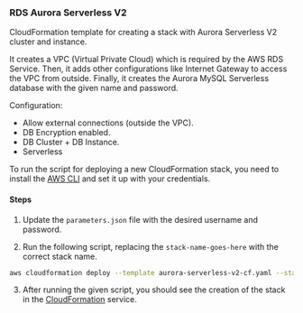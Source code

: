 ### RDS Aurora Serverless V2
CloudFormation template for creating a stack with Aurora Serverless V2 cluster and instance.

It creates a VPC (Virtual Private Cloud) which is required by the AWS RDS Service. Then, it adds other configurations like Internet Gateway to access the VPC from outside. Finally, it creates the Aurora MySQL Serverless database with the given name and password.

Configuration:
- Allow external connections (outside the VPC).
- DB Encryption enabled.
- DB Cluster + DB Instance.
- Serverless

To run the script for deploying a new CloudFormation stack, you need to install the [AWS CLI](https://docs.aws.amazon.com/cli/latest/userguide/getting-started-install.html#getting-started-install-instructions) and set it up with your credentials.

#### Steps
1. Update the `parameters.json` file with the desired username and password.

2. Run the following script, replacing the `stack-name-goes-here` with the correct stack name.
```sh
aws cloudformation deploy --template aurora-serverless-v2-cf.yaml --stack-name stack-name-goes-here --parameter-overrides file://parameters.json
```

3. After running the given script, you should see the creation of the stack in the [CloudFormation](https://console.aws.amazon.com/cloudformation) service.
